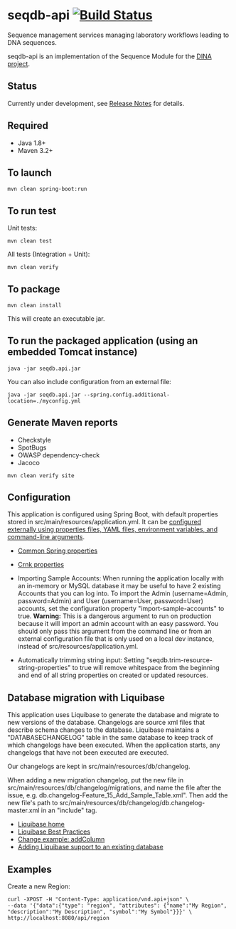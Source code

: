 # seqdb-api [![Build Status](https://travis-ci.org/AAFC-BICoE/seqdb-api.svg?branch=dev)](https://travis-ci.org/AAFC-BICoE/seqdb-api)

Sequence management services managing laboratory workflows leading to DNA sequences.

seqdb-api is an implementation of the Sequence Module for the [DINA project](https://www.dina-project.net/).

## Status
Currently under development, see [Release Notes](RELEASE_NOTES.md) for details.

## Required

* Java 1.8+
* Maven 3.2+

## To launch

```
mvn clean spring-boot:run
```

## To run test

Unit tests:
```
mvn clean test
```

All tests (Integration + Unit):
```
mvn clean verify
```

## To package

```
mvn clean install
```

This will create an executable jar.

## To run the packaged application (using an embedded Tomcat instance)

```
java -jar seqdb.api.jar
```

You can also include configuration from an external file:

```
java -jar seqdb.api.jar --spring.config.additional-location=./myconfig.yml
```

## Generate Maven reports

* Checkstyle
* SpotBugs
* OWASP dependency-check
* Jacoco

```
mvn clean verify site
```

## Configuration

This application is configured using Spring Boot, with default properties stored in src/main/resources/application.yml. It can be [configured externally using properties files, YAML files, environment variables, and command-line arguments](https://docs.spring.io/spring-boot/docs/current/reference/html/boot-features-external-config.html).

* [Common Spring properties](https://docs.spring.io/spring-boot/docs/current/reference/html/common-application-properties.html)
* [Crnk properties](http://www.crnk.io/releases/stable/documentation/#_integration_with_spring_and_string_boot)

* Importing Sample Accounts: When running the application locally with an in-memory or MySQL database it may be useful to have 2 existing Accounts that you can log into. To import the Admin (username=Admin, password=Admin) and User (username=User, password=User) accounts, set the configuration property "import-sample-accounts" to true. **Warning:** This is a dangerous argument to run on production because it will import an admin account with an easy password. You should only pass this argument from the command line or from an external configuration file that is only used on a local dev instance, instead of src/resources/application.yml.

* Automatically trimming string input: Setting "seqdb.trim-resource-string-properties" to true will remove whitespace from the beginning and end of all string properties on created or updated resources.

## Database migration with Liquibase

This application uses Liquibase to generate the database and migrate to new versions of the database. Changelogs are source xml files that describe schema changes to the database. Liquibase maintains a "DATABASECHANGELOG" table in the same database to keep track of which changelogs have been executed. When the application starts, any changelogs that have not been executed are executed.

Our changelogs are kept in src/main/resources/db/changelog.

When adding a new migration changelog, put the new file in src/main/resources/db/changelog/migrations, and name the file after the issue, e.g. db.changelog-Feature\_15\_Add\_Sample\_Table.xml". Then add the new file's path to src/main/resources/db/changelog/db.changelog-master.xml in an "include" tag.

 * [Liquibase home](http://www.liquibase.org/index.html)
 * [Liquibase Best Practices](http://www.liquibase.org/bestpractices.html)
 * [Change example: addColumn](https://www.liquibase.org/documentation/changes/add_column.html)
 * [Adding Liquibase support to an existing database](https://www.liquibase.org/documentation/generating_changelogs.html)

## Examples

Create a new Region:
```
curl -XPOST -H "Content-Type: application/vnd.api+json" \
--data '{"data":{"type": "region", "attributes": {"name":"My Region", "description":"My Description", "symbol":"My Symbol"}}}' \
http://localhost:8080/api/region
```
